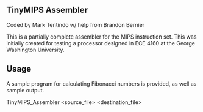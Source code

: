 ## TinyMIPS Assembler

Coded by Mark Tentindo w/ help from Brandon Bernier

This is a partially complete assembler for the MIPS instruction set. This was initially created for testing a processor designed in ECE 4160 at the George Washington University.

## Usage

A sample program for calculating Fibonacci numbers is provided, as well as sample output.

TinyMIPS_Assembler <source_file> <destination_file>